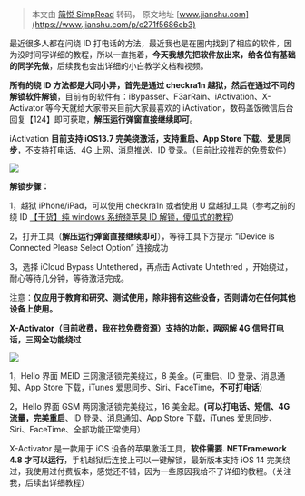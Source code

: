 > 本文由 [简悦 SimpRead](http://ksria.com/simpread/) 转码， 原文地址 [www.jianshu.com](https://www.jianshu.com/p/c271f5686cb3)

最近很多人都在问绕 ID 打电话的方法，最近我也是在圈内找到了相应的软件，因为没时间写详细的教程，所以一直拖着，**今天我想先把软件放出来，给各位有基础的同学先做**，后续我也会出详细的小白教学文档和视频。

**所有的绕 ID 方法都是大同小异，首先是通过 checkra1n 越狱，然后在通过不同的解锁软件解锁**，目前有的软件有：iBypasser、F3arRain、iActivation、X-Activator 等今天就给大家带来目前大家最喜欢的 iActivation，数码盖饭微信后台回复【124】即可获取，**解压运行弹窗直接继续即可**。

iActivation **目前支持 iOS13.7 完美绕激活，支持重启、App Store 下载、爱思同步**，不支持打电话、4G 上网、消息推送、ID 登录。（目前比较推荐的免费软件）

![](http://upload-images.jianshu.io/upload_images/18022920-a7a2f0dcd0f7d7ba)

**解锁步骤：**

1，越狱 iPhone/iPad，可以使用 checkra1n 或者使用 U 盘越狱工具（参考之前的绕 ID [【干货】纯 windows 系统绕苹果 ID 解锁，傻瓜式的教程](https://links.jianshu.com/go?to=http%3A%2F%2Fmp.weixin.qq.com%2Fs%3F__biz%3DMzUyMDA5OTI3OA%3D%3D%26mid%3D2247487115%26idx%3D1%26sn%3D954788242e38d44809599e89ec4a3f1c%26chksm%3Df9eeca2ace99433c2a872ec6be45fbb2473c8e589544e5623db8c8e6b6f3a6f4d2a28f326b33%26scene%3D21%23wechat_redirect)）

2，打开工具（**解压运行弹窗直接继续即可**），等待工具下方提示 “iDevice is Connected Please Select Option” 连接成功

3，选择 iCloud Bypass Untethered，再点击 Activate Untethred ，开始绕过，耐心等待几分钟，等待激活完成。

注意：**仅应用于教育和研究、测试使用，除非拥有这些设备，否则请勿在任何其他设备上使用。**

**X-Activator（目前收费，我在找免费资源）支持的功能，两网解 4G 信号打电话，三网全功能绕过**

![](http://upload-images.jianshu.io/upload_images/18022920-f0313bc01671f181)

1，Hello 界面 MEID 三网激活锁完美绕过，8 美金。(可重启、ID 登录、消息通知、App Store 下载，iTunes 爱思同步、Siri、FaceTime，**不可打电话**）

2，Hello 界面 GSM 两网激活锁完美绕过，16 美金起。**(可以打电话、短信、4G 流量，完美重启**、ID 登录、消息通知、App Store 下载，iTunes 爱思同步、Siri、FaceTime、全部功能正常使用）

X-Activator 是一款用于 iOS 设备的苹果激活工具，**软件需要. NETFramework 4.8 才可以运行**，手机越狱后连接上可以一键解锁，最新版本支持 iOS 14 完美绕过，我使用过付费版本，感觉还不错，因为一些原因我给不了详细的教程。（关注我，后续出详细教程）
